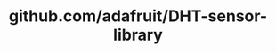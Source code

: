 ---
layout: post
title: github.com/adafruit/DHT-sensor-library
categories: link
tags: [انگلیسی, گیت‌هاب, برنامه‌نویسی]
---